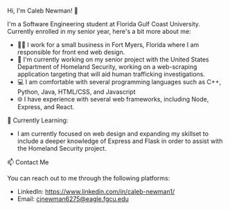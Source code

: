 Hi, I'm Caleb Newman! 👋

I'm a Software Engineering student at Florida Gulf Coast University. Currently enrolled in my senior year, here's a bit more about me: 
    
   - 👨‍🏫 I work for a small business in Fort Myers, Florida where I am responsible for front end web design.
   - 🔭 I'm currently working on my senior project with the United States Department of Homeland Security, working on a web-scraping application targeting that will aid human trafficking investigations.
   - 💻 I am comfortable with several programming languages such as C++, Python, Java, HTML/CSS, and Javascript
   - 🌐 I have experience with several web frameworks, including Node, Express, and React.

🌱 Currently Learning:

   - I am currently focused on web design and expanding my skillset to include a deeper knowledge of Express and Flask in order to assist with the Homeland Security project.

📫 Contact Me

You can reach out to me through the following platforms:

   - LinkedIn: https://www.linkedin.com/in/caleb-newman1/
   - Email: cjnewman6275@eagle.fgcu.edu
